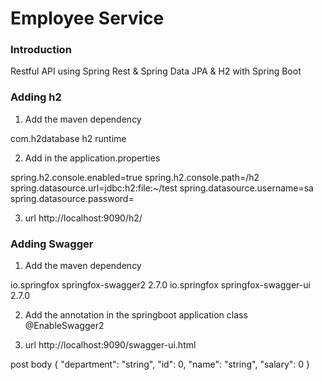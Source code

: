 # Employee Service

### Introduction
Restful API using Spring Rest & Spring Data JPA & H2 with Spring Boot


### Adding h2
1. Add the maven dependency

<dependency>
<groupId>com.h2database</groupId>
<artifactId>h2</artifactId>
 <scope>runtime</scope>
 </dependency>
 
 2. Add in the application.properties
  
  spring.h2.console.enabled=true
  spring.h2.console.path=/h2
  spring.datasource.url=jdbc:h2:file:~/test
  spring.datasource.username=sa
  spring.datasource.password=
  
  3. url
  http://localhost:9090/h2/
        
### Adding Swagger

1. Add the maven dependency

<dependency>
            <groupId>io.springfox</groupId>
            <artifactId>springfox-swagger2</artifactId>
            <version>2.7.0</version>
        </dependency>
        <dependency>
            <groupId>io.springfox</groupId>
            <artifactId>springfox-swagger-ui</artifactId>
            <version>2.7.0</version>
        </dependency>
        

 2. Add the annotation in the springboot application class
  @EnableSwagger2
  
   3. url
       http://localhost:9090/swagger-ui.html
  
  
  
  post body
   {
      "department": "string",
      "id": 0,
      "name": "string",
      "salary": 0
    }
